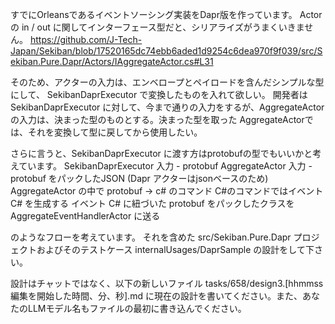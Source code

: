 

すでにOrleansであるイベントソーシング実装をDapr版を作っています。
Actor の in / out に関してインターフェース型だと、シリアライズがうまくいきません。
https://github.com/J-Tech-Japan/Sekiban/blob/17520165dc74ebb6aded1d9254c6dea970f9f039/src/Sekiban.Pure.Dapr/Actors/IAggregateActor.cs#L31

そのため、アクターの入力は、エンベロープとペイロードを含んだシンプルな型にして、 SekibanDaprExecutor で変換したものを入れて欲しい。
開発者は SekibanDaprExecutor に対して、今まで通りの入力をするが、AggregateActor の入力は、決まった型のものとする。決まった型を取った AggregateActorでは、それを変換して型に戻してから使用したい。

さらに言うと、SekibanDaprExecutor に渡す方はprotobufの型でもいいかと考えています。
SekibanDaprExecutor 入力 - protobuf 
AggregateActor 入力 - protobuf をパックしたJSON (Dapr アクターはjsonベースのため)
AggregateActor の中で protobuf -> c# のコマンド
C#のコマンドではイベント C# を生成する
イベント C# に紐づいた protobuf をパックしたクラスをAggregateEventHandlerActor に送る

のようなフローを考えています。
それを含めた
src/Sekiban.Pure.Dapr
プロジェクトおよびそのテストケース
internalUsages/DaprSample
の設計をして下さい。

設計はチャットではなく、以下の新しいファイル
tasks/658/design3.[hhmmss 編集を開始した時間、分、秒].md
に現在の設計を書いてください。また、あなたのLLMモデル名もファイルの最初に書き込んでください。
